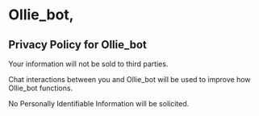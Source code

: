 Ollie_bot, 
=============

## Privacy Policy for Ollie_bot

Your information will not be sold to third parties.

Chat interactions between you and Ollie_bot will be used to improve how Ollie_bot functions. 

No Personally Identifiable Information will be solicited. 
